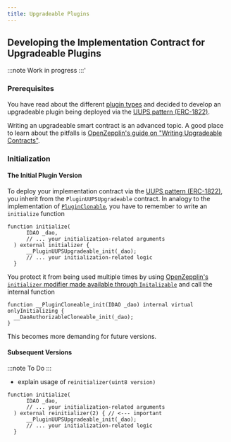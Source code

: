 ```yaml
---
title: Upgradeable Plugins
---
```


## Developing the Implementation Contract for Upgradeable Plugins

:::note
Work in progress
:::'

### Prerequisites

You have read about the different [plugin types](01-plugin-types.md) and decided to develop an upgradeable plugin being deployed via the [UUPS pattern (ERC-1822)](https://eips.ethereum.org/EIPS/eip-1822).

Writing an upgradeable smart contract is an advanced topic. A good place to learn about the pitfalls is [OpenZepplin's guide on "Writing Upgradeable Contracts"](https://docs.openzeppelin.com/upgrades-plugins/1.x/writing-upgradeable).

### Initialization

#### The Initial Plugin Version

To deploy your implementation contract via the [UUPS pattern (ERC-1822)](https://eips.ethereum.org/EIPS/eip-1822), you inherit from the `PluginUUPSUpgradeable` contract.
In analogy to the implementation of [`PluginClonable`](./02-non-upgradeable-contracts.md#deployment-via-the-minimal-clones-pattern), you have to remember to write an `initialize` function

```solidity title="YourUUPSUpgradeablePluginV1.sol"
function initialize(
      IDAO _dao,
      // ... your initialization-related arguments
  ) external initializer {
      __PluginUUPSUpgradeable_init(_dao);
      // ... your initialization-related logic
  }

```

You protect it from being used multiple times by using [OpenZepplin's `initializer` modifier made available through `Initalizable`](https://docs.openzeppelin.com/contracts/4.x/api/proxy#Initializable) and call the internal function

```solidity title="contracts/contracts/core/plugin/PluginCloneable.sol"
function __PluginCloneable_init(IDAO _dao) internal virtual onlyInitializing {
  __DaoAuthorizableCloneable_init(_dao);
}
```

This becomes more demanding for future versions.

#### Subsequent Versions

:::note
To Do
:::

- explain usage of `reinitializer(uint8 version)`

```solidity title="YourUUPSUpgradeablePluginV2.sol"
function initialize(
      IDAO _dao,
      // ... your initialization-related arguments
  ) external reinitializer(2) { // <--- important
      __PluginUUPSUpgradeable_init(_dao);
      // ... your initialization-related logic
  }

```

